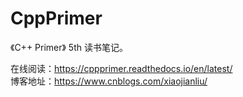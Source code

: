 # CppPrimer
《C++ Primer》 5th  读书笔记。    

在线阅读：https://cppprimer.readthedocs.io/en/latest/                   
博客地址：https://www.cnblogs.com/xiaojianliu/ 

